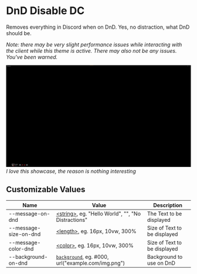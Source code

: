 # DnD Disable DC
Removes everything in Discord when on DnD.
Yes, no distraction, what DnD should be.

*Note: there may be very slight performance issues while interacting with the client while this theme is active. There may also not be any issues. You've been warned.*

![Showcase](./showcase.png) *I love this showcase, the reason is nothing interesting*

## Customizable Values
Name | Value | Description
-|-|-
--message-on-dnd | [\<string\>](https://developer.mozilla.org/en-US/docs/Web/CSS/string), eg. "Hello World", "", "No Distractions" | The Text to be displayed
--message-size-on-dnd | [\<length\>](https://developer.mozilla.org/en-US/docs/Web/CSS/string), eg. 16px, 10vw, 300% | Size of Text to be displayed
--message-color-dnd | [\<color\>](https://developer.mozilla.org/en-US/docs/Web/CSS/color_value), eg. 16px, 10vw, 300% | Size of Text to be displayed
--background-on-dnd | [`background`](https://developer.mozilla.org/en-US/docs/Web/CSS/background), eg. #000, url("example.com/img.png") | Background to use on DnD